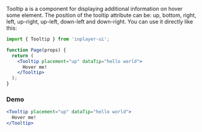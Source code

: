 Tooltip a is a component for displaying additional information on hover some element. The position of the tooltip attribute can be: up, bottom, right, left, up-right, up-left, down-left and down-right. You can use it directly like this:

```jsx static
import { Tooltip } from 'inplayer-ui';

function Page(props) {
  return (
    <Tooltip placement="up" dataTip="hello world">
      Hover me!
    </Tooltip>
  );
}
```

### Demo

```jsx
<Tooltip placement="up" dataTip="hello world">
  Hover me!
</Tooltip>
```
